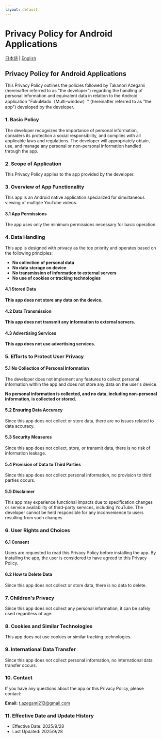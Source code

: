 ```yaml
---
layout: default
---
```


# Privacy Policy for Android Applications

[日本語](index) | [English](index-en)

## Privacy Policy for Android Applications

This Privacy Policy outlines the policies followed by Takanori Azegami (hereinafter referred to as "the developer") regarding the handling of personal information and equivalent data in relation to the Android application "FukuMado（Multi-window）" (hereinafter referred to as "the app") developed by the developer.

### 1. Basic Policy

The developer recognizes the importance of personal information, considers its protection a social responsibility, and complies with all applicable laws and regulations. The developer will appropriately obtain, use, and manage any personal or non-personal information handled through the app.

### 2. Scope of Application

This Privacy Policy applies to the app provided by the developer.

### 3. Overview of App Functionality

This app is an Android native application specialized for simultaneous viewing of multiple YouTube videos.

#### 3.1 App Permissions

The app uses only the minimum permissions necessary for basic operation.

### 4. Data Handling

This app is designed with privacy as the top priority and operates based on the following principles:

- **No collection of personal data**
- **No data storage on device**
- **No transmission of information to external servers**
- **No use of cookies or tracking technologies**

#### 4.1 Stored Data

**This app does not store any data on the device.**

#### 4.2 Data Transmission

**This app does not transmit any information to external servers.**

#### 4.3 Advertising Services

**This app does not use advertising services.**

### 5. Efforts to Protect User Privacy

#### 5.1 No Collection of Personal Information

The developer does not implement any features to collect personal information within the app and does not store any data on the user's device.

**No personal information is collected, and no data, including non-personal information, is collected or stored.**

#### 5.2 Ensuring Data Accuracy

Since this app does not collect or store data, there are no issues related to data accuracy.

#### 5.3 Security Measures

Since this app does not collect, store, or transmit data, there is no risk of information leakage.

#### 5.4 Provision of Data to Third Parties

Since this app does not collect personal information, no provision to third parties occurs.

#### 5.5 Disclaimer

This app may experience functional impacts due to specification changes or service availability of third-party services, including YouTube. The developer cannot be held responsible for any inconvenience to users resulting from such changes.

### 6. User Rights and Choices

#### 6.1 Consent

Users are requested to read this Privacy Policy before installing the app.
By installing the app, the user is considered to have agreed to this Privacy Policy.

#### 6.2 How to Delete Data

Since this app does not collect or store data, there is no data to delete.

### 7. Children's Privacy

Since this app does not collect any personal information, it can be safely used regardless of age.

### 8. Cookies and Similar Technologies

This app does not use cookies or similar tracking technologies.

### 9. International Data Transfer

Since this app does not collect personal information, no international data transfer occurs.

### 10. Contact

If you have any questions about the app or this Privacy Policy, please contact:

**Email:** t.azegami213@gmail.com

### 11. Effective Date and Update History

- Effective Date: 2025/9/28
- Last Updated: 2025/9/28
